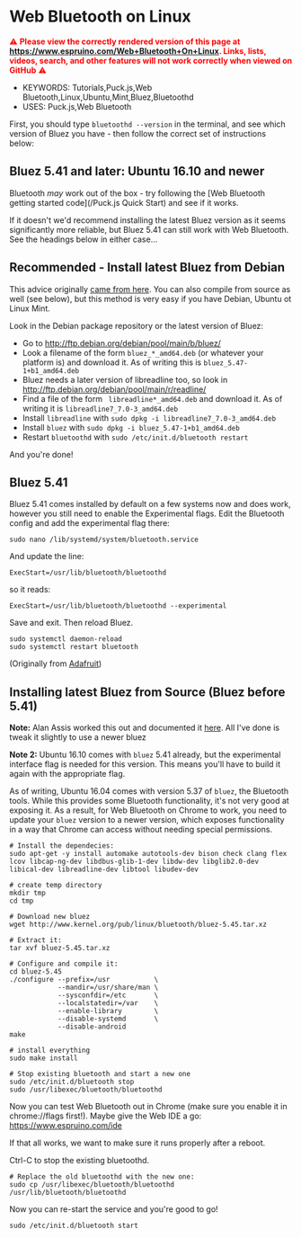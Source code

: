<!--- Copyright (c) 2016 Gordon Williams, Pur3 Ltd. See the file LICENSE for copying permission. -->
Web Bluetooth on Linux
======================

<span style="color:red">:warning: **Please view the correctly rendered version of this page at https://www.espruino.com/Web+Bluetooth+On+Linux. Links, lists, videos, search, and other features will not work correctly when viewed on GitHub** :warning:</span>

* KEYWORDS: Tutorials,Puck.js,Web Bluetooth,Linux,Ubuntu,Mint,Bluez,Bluetoothd
* USES: Puck.js,Web Bluetooth

First, you should type `bluetoothd --version` in the terminal,
and see which version of Bluez you have - then follow the
correct set of instructions below:


Bluez 5.41 and later: Ubuntu 16.10 and newer
---------------------------------------

Bluetooth *may* work out of the box - try following the [Web Bluetooth getting
started code](/Puck.js Quick Start) and see if it works.

If it doesn't we'd recommend installing the latest Bluez version as it seems
significantly more reliable, but Bluez 5.41 can still work with Web Bluetooth.
See the headings below in either case...


Recommended - Install latest Bluez from Debian
----------------------------------------------

This advice originally [came from here](https://gist.github.com/MichaelLawton/a56371969a18d2f735a77ed1ac4b5512).
You can also compile from source as well (see below), but this method is very easy if you have Debian, Ubuntu ot Linux Mint.

Look in the Debian package repository or the latest version of Bluez:

* Go to http://ftp.debian.org/debian/pool/main/b/bluez/
* Look a filename of the form `bluez_*_amd64.deb` (or whatever your platform is)
and download it. As of writing this is `bluez_5.47-1+b1_amd64.deb`
* Bluez needs a later version of libreadline too, so look in http://ftp.debian.org/debian/pool/main/r/readline/
* Find a file of the form `	libreadline*_amd64.deb` and download it. As of writing it is `libreadline7_7.0-3_amd64.deb`
* Install `libreadline` with `sudo dpkg -i libreadline7_7.0-3_amd64.deb`
* Install `bluez` with `sudo dpkg -i bluez_5.47-1+b1_amd64.deb`
* Restart `bluetoothd` with `sudo /etc/init.d/bluetooth restart`

And you're done!


Bluez 5.41
----------

Bluez 5.41 comes installed by default on a few systems now and does work,
however you still need to enable the Experimental flags. Edit
the Bluetooth config and add the experimental flag there:

```
sudo nano /lib/systemd/system/bluetooth.service
```

And update the line:

```
ExecStart=/usr/lib/bluetooth/bluetoothd
```

so it reads:

```
ExecStart=/usr/lib/bluetooth/bluetoothd --experimental
```

Save and exit. Then reload Bluez.

```
sudo systemctl daemon-reload
sudo systemctl restart bluetooth
```

(Originally from [Adafruit](https://learn.adafruit.com/install-bluez-on-the-raspberry-pi/installation))


Installing latest Bluez from Source (Bluez before 5.41)
--------------------------------------------------

**Note:** Alan Assis worked this out and documented it [here](https://acassis.wordpress.com/2016/06/28/how-to-get-chrome-web-bluetooth-working-on-linux/).
All I've done is tweak it slightly to use a newer bluez

**Note 2:** Ubuntu 16.10 comes with `bluez` 5.41 already, but the experimental interface flag is needed for this version. This means you'll have to build it again with the appropriate flag.

As of writing, Ubuntu 16.04 comes with version 5.37 of `bluez`, the Bluetooth tools.
While this provides some Bluetooth functionality, it's not very good at exposing it.
As a result, for Web Bluetooth on Chrome to work, you need to update your `bluez`
version to a newer version, which exposes functionality in a way that Chrome can
access without needing special permissions.

```
# Install the dependecies:
sudo apt-get -y install automake autotools-dev bison check clang flex lcov libcap-ng-dev libdbus-glib-1-dev libdw-dev libglib2.0-dev libical-dev libreadline-dev libtool libudev-dev

# create temp directory
mkdir tmp
cd tmp

# Download new bluez
wget http://www.kernel.org/pub/linux/bluetooth/bluez-5.45.tar.xz

# Extract it:
tar xvf bluez-5.45.tar.xz

# Configure and compile it:
cd bluez-5.45
./configure --prefix=/usr           \
            --mandir=/usr/share/man \
            --sysconfdir=/etc       \
            --localstatedir=/var    \
            --enable-library        \
            --disable-systemd       \
            --disable-android       
make

# install everything
sudo make install

# Stop existing bluetooth and start a new one
sudo /etc/init.d/bluetooth stop
sudo /usr/libexec/bluetooth/bluetoothd
```

Now you can test Web Bluetooth out in Chrome (make sure you enable it in
chrome://flags first!). Maybe give the Web IDE a go: https://www.espruino.com/ide

If that all works, we want to make sure it runs properly after a reboot.

Ctrl-C to stop the existing bluetoothd.

```
# Replace the old bluetoothd with the new one:
sudo cp /usr/libexec/bluetooth/bluetoothd /usr/lib/bluetooth/bluetoothd
```

Now you can re-start the service and you're good to go!

```
sudo /etc/init.d/bluetooth start
```
